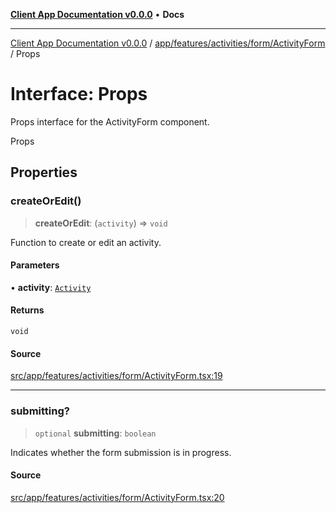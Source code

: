[**Client App Documentation v0.0.0**](../../../../../../README.md) • **Docs**

***

[Client App Documentation v0.0.0](../../../../../../README.md) / [app/features/activities/form/ActivityForm](../README.md) / Props

# Interface: Props

Props interface for the ActivityForm component.

 Props

## Properties

### createOrEdit()

> **createOrEdit**: (`activity`) => `void`

Function to create or edit an activity.

#### Parameters

• **activity**: [`Activity`](../../../../../models/activity/interfaces/Activity.md)

#### Returns

`void`

#### Source

[src/app/features/activities/form/ActivityForm.tsx:19](https://github.com/jimmykurian/Reactivities/blob/05f3a8dcd798d01b8ed4c46df32bd7a1c177607c/client-app/src/app/features/activities/form/ActivityForm.tsx#L19)

***

### submitting?

> `optional` **submitting**: `boolean`

Indicates whether the form submission is in progress.

#### Source

[src/app/features/activities/form/ActivityForm.tsx:20](https://github.com/jimmykurian/Reactivities/blob/05f3a8dcd798d01b8ed4c46df32bd7a1c177607c/client-app/src/app/features/activities/form/ActivityForm.tsx#L20)
